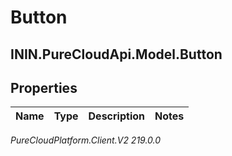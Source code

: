 # Button

## ININ.PureCloudApi.Model.Button

## Properties

|Name | Type | Description | Notes|
|------------ | ------------- | ------------- | -------------|



_PureCloudPlatform.Client.V2 219.0.0_
